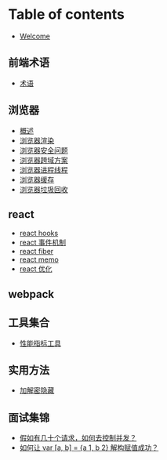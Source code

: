 <!--
 * @Author: jiangmengxia jiangmengxia@nnuo.com
 * @Date: 2024-08-15 15:05:25
 * @LastEditors: jiangmengxia jiangmengxia@nnuo.com
 * @LastEditTime: 2024-08-23 13:53:43
 * @FilePath: \jiangmengxia.github.io\SUMMARY.md
 * @Description: Description
-->
# Table of contents

* [Welcome](README.md)

## 前端术语

* [术语](terms/terms.md)

## 浏览器

* [概述](browser-problems/overview.md)
* [浏览器渲染](browser-problems/render.md)
* [浏览器安全问题](browser-problems/security.md)
* [浏览器跨域方案](browser-problems/cross-domain.md)
* [浏览器进程线程](browser-problems/process-thread.md)
* [浏览器缓存](browser-problems/cache.md)
* [浏览器垃圾回收](browser-problems/garbage-collect.md)

## react

* [react hooks](react/hooks.md)
* [react 事件机制](react/react-event.md)
* [react fiber](react/react-fiber.md)
* [react memo](react/memo.md)
* [react 优化](react/react-optimize.md)

## webpack

## 工具集合

* [性能指标工具](tools/performance-index.md)

## 实用方法

* [加解密隐藏](utilities/encode-decode.md)

## 面试集锦
* [假如有几十个请求，如何去控制并发？](iterview-highlights/interface-concurrency.md)
* [如何让 var [a, b] = {a 1, b 2} 解构赋值成功？](iterview-highlights/deconstruction-object-to-array.md)

